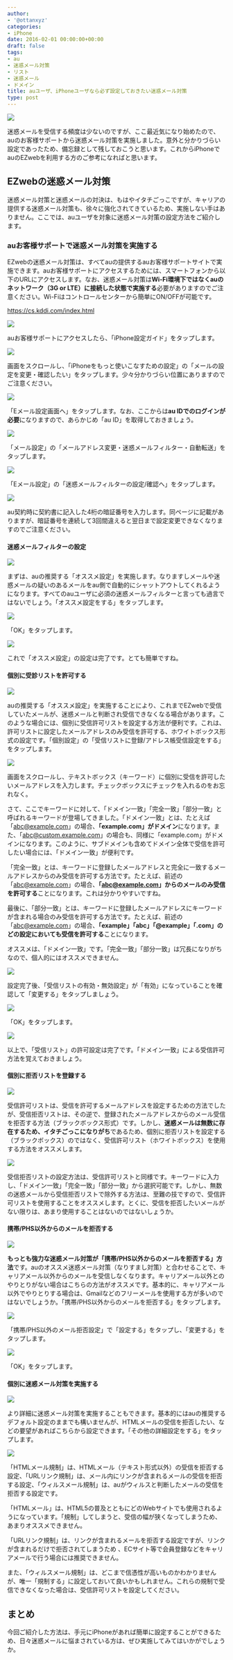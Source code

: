 ```yaml
---
author:
- '@ottanxyz'
categories:
- iPhone
date: 2016-02-01 00:00:00+00:00
draft: false
tags:
- au
- 迷惑メール対策
- リスト
- 迷惑メール
- ドメイン
title: auユーザ、iPhoneユーザなら必ず設定しておきたい迷惑メール対策
type: post
---
```


![](160201-56af05559ec1b-1.jpg)

迷惑メールを受信する頻度は少ないのですが、ここ最近気になり始めたので、auのお客様サポートから迷惑メール対策を実施しました。意外と分かりづらい設定であったため、備忘録として残しておこうと思います。これからiPhoneでauのEZwebを利用する方のご参考になればと思います。

## EZwebの迷惑メール対策

迷惑メール対策と迷惑メールの対決は、もはやイタチごっこですが、キャリアの提供する迷惑メール対策も、徐々に強化されてきているため、実施しない手はありません。ここでは、auユーザを対象に迷惑メール対策の設定方法をご紹介します。

### auお客様サポートで迷惑メール対策を実施する

EZwebの迷惑メール対策は、すべてauの提供するauお客様サポートサイトで実施できます。auお客様サポートにアクセスするためには、スマートフォンから以下のURLにアクセスします。なお、迷惑メール対策は**Wi-Fi環境下ではなくauのネットワーク（3G or LTE）に接続した状態で実施する**必要がありますのでご注意ください。Wi-Fiはコントロールセンターから簡単にON/OFFが可能です。

<https://cs.kddi.com/index.html>

![](160201-56af0556a0f4b-1.png)

auお客様サポートにアクセスしたら、「iPhone設定ガイド」をタップします。

![](160201-56af05585e4f7-1.png)

画面をスクロールし、「iPhoneをもっと使いこなすための設定」の「メールの設定を変更・確認したい」をタップします。少々分かりづらい位置にありますのでご注意ください。

![](160201-56af055a1be8e-1.png)

「Eメール設定画面へ」をタップします。なお、ここからは**au IDでのログインが必要**になりますので、あらかじめ「au ID」を取得しておきましょう。

![](160201-56af055c0823e-1.png)

「メール設定」の「メールアドレス変更・迷惑メールフィルター・自動転送」をタップします。

![](160201-56af055de8c15-1.png)

「Eメール設定」の「迷惑メールフィルターの設定/確認へ」をタップします。

![](160201-56af055fa754e-1.png)

au契約時に契約書に記入した4桁の暗証番号を入力します。同ページに記載がありますが、暗証番号を連続して3回間違えると翌日まで設定変更できなくなりますのでご注意ください。

#### 迷惑メールフィルターの設定

![](160201-56af0561339d0-1.png)

まずは、auの推奨する「オススメ設定」を実施します。なりますしメールや迷惑メールの疑いのあるメールをau側で自動的にシャットアウトしてくれるようになります。すべてのauユーザに必須の迷惑メールフィルターと言っても過言ではないでしょう。「オススメ設定をする」をタップします。

![](160201-56af0562bd8ea-1.png)

「OK」をタップします。

![](160201-56af05648e719-1.png)

これで「オススメ設定」の設定は完了です。とても簡単ですね。

#### 個別に受診リストを許可する

![](160201-56af05663323d-1.png)

auの推奨する「オススメ設定」を実施することにより、これまでEZwebで受信していたメールが、迷惑メールと判断され受信できなくなる場合があります。このような場合には、個別に受信許可リストを設定する方法が便利です。これは、許可リストに設定したメールアドレスのみ受信を許可する、ホワイトボックス形式の設定です。「個別設定」の「受信リストに登録/アドレス帳受信設定をする」をタップします。

![](160201-56af0568107a7-1.png)

画面をスクロールし、テキストボックス（キーワード）に個別に受信を許可したいメールアドレスを入力します。チェックボックスにチェックを入れるのをお忘れなく。

さて、ここでキーワードに対して、「ドメイン一致」「完全一致」「部分一致」と呼ばれるキーワードが登場してきました。「ドメイン一致」とは、たとえば「<abc@example.com>」の場合、**「example.com」がドメイン**になります。また、「<abc@custom.example.com>」の場合も、同様に「example.com」がドメインになります。このように、サブドメインも含めてドメイン全体で受信を許可したい場合には、「ドメイン一致」が便利です。

「完全一致」とは、キーワードに登録したメールアドレスと完全に一致するメールアドレスからのみ受信を許可する方法です。たとえば、前述の「<abc@example.com>」の場合、**「<abc@example.com>」からのメールのみ受信を許可する**ことになります。これは分かりやすいですね。

最後に、「部分一致」とは、キーワードに登録したメールアドレスにキーワードが含まれる場合のみ受信を許可する方法です。たとえば、前述の「<abc@example.com>」の場合、**「example」「abc」「@example」「.com」のどの設定においても受信を許可する**ことになります。

オススメは、「ドメイン一致」です。「完全一致」「部分一致」は冗長になりがちなので、個人的にはオススメできません。

![](160201-56af0569b6fc9-1.png)

設定完了後、「受信リストの有効・無効設定」が「有効」になっていることを確認して「変更する」をタップしましょう。

![](160201-56af056b568e4-1.png)

「OK」をタップします。

![](160201-56af056cab858-1.png)

以上で、「受信リスト」の許可設定は完了です。「ドメイン一致」による受信許可方法を覚えておきましょう。

#### 個別に拒否リストを登録する

![](160201-56af056e00622-1.png)

受信許可リストは、受信を許可するメールアドレスを設定するための方法でしたが、受信拒否リストは、その逆で、登録されたメールアドレスからのメール受信を拒否する方法（ブラックボックス形式）です。しかし、**迷惑メールは無数に存在するため、イタチごっこになりがち**であるため、個別に拒否リストを設定する（ブラックボックス）のではなく、受信許可リスト（ホワイトボックス）を使用する方法をオススメします。

![](160201-56af056f9976d-1.png)

受信拒否リストの設定方法は、受信許可リストと同様です。キーワードに入力し、「ドメイン一致」「完全一致」「部分一致」から選択可能です。しかし、無数の迷惑メールから受信拒否リストで除外する方法は、至難の技ですので、受信許可リストを使用することをオススメします。とくに、受信を拒否したいメールがない限りは、あまり使用することはないのではないしょうか。

#### 携帯/PHS以外からのメールを拒否する

![](160201-56af05712d8f2-1.png)

**もっとも強力な迷惑メール対策が「携帯/PHS以外からのメールを拒否する」方法**です。auのオススメ迷惑メール対策（なりすまし対策）と合わせることで、キャリアメール以外からのメールを受信しなくなります。キャリアメール以外とのやりとりがない場合はこちらの方法がオススメです。基本的に、キャリアメール以外でやりとりする場合は、Gmailなどのフリーメールを使用する方が多いのではないでしょうか。「携帯/PHS以外からのメールを拒否する」をタップします。

![](160201-56af0572a10ac-1.png)

「携帯/PHS以外のメール拒否設定」で「設定する」をタップし、「変更する」をタップします。

![](160201-56af0573e855c-1.png)

「OK」をタップします。

#### 個別に迷惑メール対策を実施する

![](160201-56af1b456c0cb-1.png)

より詳細に迷惑メール対策を実施することもできます。基本的にはauの推奨するデフォルト設定のままでも構いませんが、HTMLメールの受信を拒否したい、などの要望があればこちらから設定できます。「その他の詳細設定をする」をタップします。

![](160201-56af057551b43-1.png)

「HTMLメール規制」は、HTMLメール（テキスト形式以外）の受信を拒否する設定、「URLリンク規制」は、メール内にリンクが含まれるメールの受信を拒否する設定、「ウィルスメール規制」は、auがウィルスと判断したメールの受信を拒否する設定です。

「HTMLメール」は、HTML5の普及とともにどのWebサイトでも使用されるようになっています。「規制」してしまうと、受信の幅が狭くなってしまうため、あまりオススメできません。

「URLリンク規制」は、リンクが含まれるメールを拒否する設定ですが、リンクが含まれるだけで拒否されてしまうため 、ECサイト等で会員登録などをキャリアメールで行う場合には推奨できません。

また、「ウィルスメール規制」は、どこまで信憑性が高いものかわかりませんが、唯一「規制する」に設定しておいて良いかもしれません。これらの規制で受信できなくなった場合は、受信許可リストを設定してください。

## まとめ

今回ご紹介した方法は、手元にiPhoneがあれば簡単に設定することができるため、日々迷惑メールに悩まされている方は、ぜひ実施してみてはいかがでしょうか。
